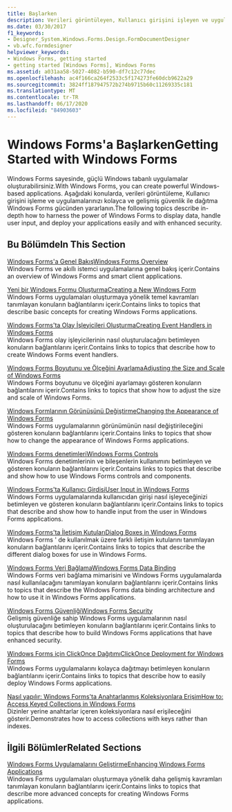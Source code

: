 ```yaml
---
title: Başlarken
description: Verileri görüntüleyen, Kullanıcı girişini işleyen ve uygulamalarınızı dağıtmanıza yardımcı olan güçlü Windows tabanlı uygulamalar oluşturmak için Windows Forms nasıl kullanacağınızı öğrenin.
ms.date: 03/30/2017
f1_keywords:
- Designer_System.Windows.Forms.Design.FormDocumentDesigner
- vb.wfc.formdesigner
helpviewer_keywords:
- Windows Forms, getting started
- getting started [Windows Forms], Windows Forms
ms.assetid: a031aa58-5027-4082-b590-df7c12c77dec
ms.openlocfilehash: ac4f166ca264f2533c5f174273fe60dcb9622a29
ms.sourcegitcommit: 3824ff187947572b274b9715b60c11269335c181
ms.translationtype: MT
ms.contentlocale: tr-TR
ms.lasthandoff: 06/17/2020
ms.locfileid: "84903603"
---
```

# <a name="getting-started-with-windows-forms"></a><span data-ttu-id="84d28-103">Windows Forms'a Başlarken</span><span class="sxs-lookup"><span data-stu-id="84d28-103">Getting Started with Windows Forms</span></span>
<span data-ttu-id="84d28-104">Windows Forms sayesinde, güçlü Windows tabanlı uygulamalar oluşturabilirsiniz.</span><span class="sxs-lookup"><span data-stu-id="84d28-104">With Windows Forms, you can create powerful Windows-based applications.</span></span> <span data-ttu-id="84d28-105">Aşağıdaki konularda, verileri görüntüleme, Kullanıcı girişini işleme ve uygulamalarınızı kolayca ve gelişmiş güvenlik ile dağıtma Windows Forms gücünden yararlanın.</span><span class="sxs-lookup"><span data-stu-id="84d28-105">The following topics describe in-depth how to harness the power of Windows Forms to display data, handle user input, and deploy your applications easily and with enhanced security.</span></span>  
  
## <a name="in-this-section"></a><span data-ttu-id="84d28-106">Bu Bölümde</span><span class="sxs-lookup"><span data-stu-id="84d28-106">In This Section</span></span>  
 [<span data-ttu-id="84d28-107">Windows Forms'a Genel Bakış</span><span class="sxs-lookup"><span data-stu-id="84d28-107">Windows Forms Overview</span></span>](windows-forms-overview.md)  
 <span data-ttu-id="84d28-108">Windows Forms ve akıllı istemci uygulamalarına genel bakış içerir.</span><span class="sxs-lookup"><span data-stu-id="84d28-108">Contains an overview of Windows Forms and smart client applications.</span></span>  
  
 [<span data-ttu-id="84d28-109">Yeni bir Windows Formu Oluşturma</span><span class="sxs-lookup"><span data-stu-id="84d28-109">Creating a New Windows Form</span></span>](creating-a-new-windows-form.md)  
 <span data-ttu-id="84d28-110">Windows Forms uygulamaları oluşturmaya yönelik temel kavramları tanımlayan konuların bağlantılarını içerir.</span><span class="sxs-lookup"><span data-stu-id="84d28-110">Contains links to topics that describe basic concepts for creating Windows Forms applications.</span></span>  
  
 [<span data-ttu-id="84d28-111">Windows Forms'ta Olay İşleyicileri Oluşturma</span><span class="sxs-lookup"><span data-stu-id="84d28-111">Creating Event Handlers in Windows Forms</span></span>](creating-event-handlers-in-windows-forms.md)  
 <span data-ttu-id="84d28-112">Windows Forms olay işleyicilerinin nasıl oluşturulacağını betimleyen konuların bağlantılarını içerir.</span><span class="sxs-lookup"><span data-stu-id="84d28-112">Contains links to topics that describe how to create Windows Forms event handlers.</span></span>  
  
 [<span data-ttu-id="84d28-113">Windows Forms Boyutunu ve Ölçeğini Ayarlama</span><span class="sxs-lookup"><span data-stu-id="84d28-113">Adjusting the Size and Scale of Windows Forms</span></span>](adjusting-the-size-and-scale-of-windows-forms.md)  
 <span data-ttu-id="84d28-114">Windows Forms boyutunu ve ölçeğini ayarlamayı gösteren konuların bağlantılarını içerir.</span><span class="sxs-lookup"><span data-stu-id="84d28-114">Contains links to topics that show how to adjust the size and scale of Windows Forms.</span></span>  
  
 [<span data-ttu-id="84d28-115">Windows Formlarının Görünüşünü Değiştirme</span><span class="sxs-lookup"><span data-stu-id="84d28-115">Changing the Appearance of Windows Forms</span></span>](changing-the-appearance-of-windows-forms.md)  
 <span data-ttu-id="84d28-116">Windows Forms uygulamalarının görünümünün nasıl değiştirileceğini gösteren konuların bağlantılarını içerir.</span><span class="sxs-lookup"><span data-stu-id="84d28-116">Contains links to topics that show how to change the appearance of Windows Forms applications.</span></span>  
  
 [<span data-ttu-id="84d28-117">Windows Forms denetimleri</span><span class="sxs-lookup"><span data-stu-id="84d28-117">Windows Forms Controls</span></span>](./controls/index.md)  
 <span data-ttu-id="84d28-118">Windows Forms denetimlerinin ve bileşenlerin kullanımını betimleyen ve gösteren konuların bağlantılarını içerir.</span><span class="sxs-lookup"><span data-stu-id="84d28-118">Contains links to topics that describe and show how to use Windows Forms controls and components.</span></span>  
  
 [<span data-ttu-id="84d28-119">Windows Forms'ta Kullanıcı Girdisi</span><span class="sxs-lookup"><span data-stu-id="84d28-119">User Input in Windows Forms</span></span>](user-input-in-windows-forms.md)  
 <span data-ttu-id="84d28-120">Windows Forms uygulamalarında kullanıcıdan girişi nasıl işleyeceğinizi betimleyen ve gösteren konuların bağlantılarını içerir.</span><span class="sxs-lookup"><span data-stu-id="84d28-120">Contains links to topics that describe and show how to handle input from the user in Windows Forms applications.</span></span>  
  
 [<span data-ttu-id="84d28-121">Windows Forms'ta İletişim Kutuları</span><span class="sxs-lookup"><span data-stu-id="84d28-121">Dialog Boxes in Windows Forms</span></span>](dialog-boxes-in-windows-forms.md)  
 <span data-ttu-id="84d28-122">Windows Forms ' de kullanılmak üzere farklı iletişim kutularını tanımlayan konuların bağlantılarını içerir.</span><span class="sxs-lookup"><span data-stu-id="84d28-122">Contains links to topics that describe the different dialog boxes for use in Windows Forms.</span></span>  
  
 [<span data-ttu-id="84d28-123">Windows Forms Veri Bağlama</span><span class="sxs-lookup"><span data-stu-id="84d28-123">Windows Forms Data Binding</span></span>](windows-forms-data-binding.md)  
 <span data-ttu-id="84d28-124">Windows Forms veri bağlama mimarisini ve Windows Forms uygulamalarda nasıl kullanılacağını tanımlayan konuların bağlantılarını içerir.</span><span class="sxs-lookup"><span data-stu-id="84d28-124">Contains links to topics that describe the Windows Forms data binding architecture and how to use it in Windows Forms applications.</span></span>  
  
 [<span data-ttu-id="84d28-125">Windows Forms Güvenliği</span><span class="sxs-lookup"><span data-stu-id="84d28-125">Windows Forms Security</span></span>](windows-forms-security.md)  
 <span data-ttu-id="84d28-126">Gelişmiş güvenliğe sahip Windows Forms uygulamalarının nasıl oluşturulacağını betimleyen konuların bağlantılarını içerir.</span><span class="sxs-lookup"><span data-stu-id="84d28-126">Contains links to topics that describe how to build Windows Forms applications that have enhanced security.</span></span>  
  
 [<span data-ttu-id="84d28-127">Windows Forms için ClickOnce Dağıtımı</span><span class="sxs-lookup"><span data-stu-id="84d28-127">ClickOnce Deployment for Windows Forms</span></span>](clickonce-deployment-for-windows-forms.md)  
 <span data-ttu-id="84d28-128">Windows Forms uygulamalarını kolayca dağıtmayı betimleyen konuların bağlantılarını içerir.</span><span class="sxs-lookup"><span data-stu-id="84d28-128">Contains links to topics that describe how to easily deploy Windows Forms applications.</span></span>  
  
 [<span data-ttu-id="84d28-129">Nasıl yapılır: Windows Forms'ta Anahtarlanmış Koleksiyonlara Erişim</span><span class="sxs-lookup"><span data-stu-id="84d28-129">How to: Access Keyed Collections in Windows Forms</span></span>](how-to-access-keyed-collections-in-windows-forms.md)  
 <span data-ttu-id="84d28-130">Dizinler yerine anahtarlar içeren koleksiyonlara nasıl erişileceğini gösterir.</span><span class="sxs-lookup"><span data-stu-id="84d28-130">Demonstrates how to access collections with keys rather than indexes.</span></span>  
  
## <a name="related-sections"></a><span data-ttu-id="84d28-131">İlgili Bölümler</span><span class="sxs-lookup"><span data-stu-id="84d28-131">Related Sections</span></span>  
 [<span data-ttu-id="84d28-132">Windows Forms Uygulamalarını Geliştirme</span><span class="sxs-lookup"><span data-stu-id="84d28-132">Enhancing Windows Forms Applications</span></span>](./advanced/index.md)  
 <span data-ttu-id="84d28-133">Windows Forms uygulamaları oluşturmaya yönelik daha gelişmiş kavramları tanımlayan konuların bağlantılarını içerir.</span><span class="sxs-lookup"><span data-stu-id="84d28-133">Contains links to topics that describe more advanced concepts for creating Windows Forms applications.</span></span>
